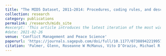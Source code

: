 ```yaml
---
title: "The MID5 Dataset, 2011–2014: Procedures, coding rules, and description."
collection: research
category: publications
permalink: /research/mids_site
#excerpt: 'This article introduces the latest iteration of the most widely used dataset on interstate conflicts, the Militarized Interstate Dispute (MID) 5 dataset. We begin by outlining the data collection process used in the MID5 project. Next, we discuss some of the most challenging cases that we coded and some updates to the coding manual that resulted. Finally, we provide descriptive statistics for the new years of the MID data.'
#date: 2021-02-26
venue: 'Conflict Management and Peace Science'
paperurl: 'https://journals.sagepub.com/doi/full/10.1177/0738894221995743'
citation: 'Palmer, Glenn, Roseanne W McManus, Vito D’Orazio, Michael R Kenwick, Mikaela Karstens, Chase Bloch, Nick Dietrich, Kayla Kahn, Kellan Ritter, and Michael J Soules. 2022. Paper Title Number 3. <i>Conflict Management and Peace Science</i>. 39(4).'
---
```


